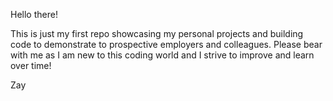 Hello there!

This is just my first repo showcasing my personal projects and building code to demonstrate to prospective employers and colleagues. Please bear with me as I am new to this coding world and I strive to improve and learn over time!

Zay

